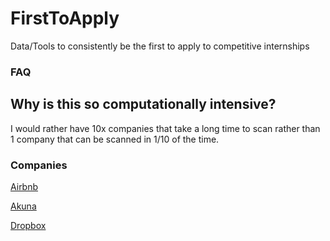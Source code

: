 # FirstToApply
Data/Tools to consistently be the first to apply to competitive internships


### FAQ

## Why is this so computationally intensive?

I would rather have 10x companies that take a long time to scan rather than 1 company that can be scanned in 1/10 of the time.  

### Companies

[Airbnb](https://careers.airbnb.com/university/)

[Akuna](https://akunacapital.com/careers#careers)

[Dropbox](https://www.dropbox.com/jobs/teams/eng_university_grads#open-positions)